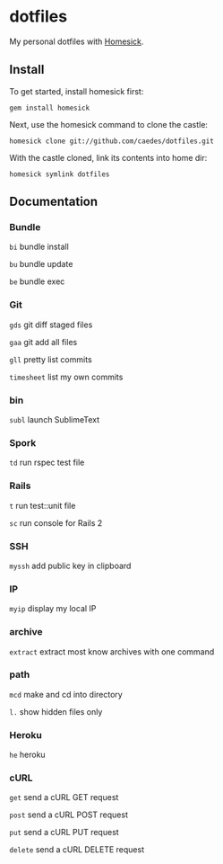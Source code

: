 # dotfiles

My personal dotfiles with [Homesick](https://github.com/technicalpickles/homesick).

## Install

To get started, install homesick first:

```shell
gem install homesick
```

Next, use the homesick command to clone the castle:

```shell
homesick clone git://github.com/caedes/dotfiles.git
```

With the castle cloned, link its contents into home dir:

```shell
homesick symlink dotfiles
```

## Documentation

### Bundle

`bi` bundle install

`bu` bundle update

`be` bundle exec

### Git

`gds` git diff staged files

`gaa` git add all files

`gll` pretty list commits

`timesheet` list my own commits

### bin

`subl` launch SublimeText

### Spork

`td` run rspec test file

### Rails

`t` run test::unit file

`sc` run console for Rails 2

### SSH

`myssh` add public key in clipboard

### IP

`myip` display my local IP

### archive

`extract` extract most know archives with one command

### path

`mcd` make and cd into directory

`l.` show hidden files only

### Heroku

`he` heroku

### cURL

`get` send a cURL GET request

`post` send a cURL POST request

`put` send a cURL PUT request

`delete` send a cURL DELETE request
